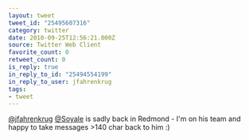 ```yaml
---
layout: tweet
tweet_id: "25495607316"
category: twitter
date: 2010-09-25T12:56:21.000Z
source: Twitter Web Client
favorite_count: 0
retweet_count: 0
is_reply: true
in_reply_to_id: "25494554199"
in_reply_to_user: jfahrenkrug
tags:
- tweet
---
```


[@jfahrenkrug](https://twitter.com/@jfahrenkrug) [@Soyale](https://twitter.com/@Soyale) is sadly back in Redmond - I'm on his team and happy to take messages &gt;140 char back to him :)
